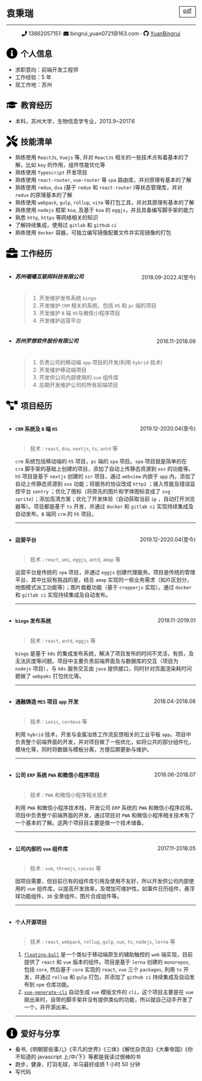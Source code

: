<div style="display: flex; justify-content: space-between;">
  <span style="font-size: 24px; font-weight: 600">袁秉瑞</span>
  <span style="border: 1px solid #000; padding: 2px 10px; height: 24px"><a href="yuanbingrui.pdf">pdf</a></span>
</div>

---

<center>
  <div style="display: flex; justify-content: center;">
    <div style="display: flex;align-items:center;">
      <img src="assets/phone-solid.svg" width="14px" style="padding-right: 4px">
      <span>13862057151</span>
    </div>
    ·
    <div style="display: flex;align-items:center;padding: 0 4px">
      <img src="assets/envelope-solid.svg" width="14px" style="padding-right: 4px">
      bingrui_yuan0721@163.com
    </div>
    ·
    <div style="display: flex;align-items:center;padding-left: 4px;">
      <img src="assets/github-brands.svg" width="14px" style="padding-right: 4px">
      <a href="https://github.com/YuanBingrui">YuanBingrui</a>
    </div>
  </div>
</center>

## <div style="display: flex;align-items:center;"><img src="assets/info-circle-solid.svg" width="30px" style="padding-right: 8px"> 个人信息 </div>

- 求职意向：前端开发工程师
- 工作经验：5 年
- 现工作地：苏州

## <div style="display: flex;align-items:center;"><img src="assets/graduation-cap-solid.svg" width="30px" style="padding-right: 8px"> 教育经历 </div>

- 本科，苏州大学，生物信息学专业，2013.9~2017.6

## <div style="display: flex;align-items:center;"><img src="assets/tools-solid.svg" width="30px" style="padding-right: 8px"> 技能清单 </div>

- 熟练使用 `ReactJs`, `Vuejs` 等, 并对 `ReactJs` 相关的一些技术点有着基本的了解，比如 `key` 的作用，组件性能优化等
- 熟练使用 `Typescript` 开发项目
- 熟练使用 `react-router`, `vue-router` 等 `spa` 路由库，并对原理有基本的了解
- 熟练使用 `redux`, `dva` (基于 `redux` 和 `react-router` )等状态管理库，并对 `redux` 的原理基本的了解
- 熟练使用 `webpack`, `gulp`, `rollup`, `vite` 等打包工具，并对其原理有基本的了解
- 熟练使用 `nodejs` 框架 `koa`, 及基于 `koa` 的 `eggjs`，并且具备编写脚手架的能力
- 熟悉 `http`, `https` 等网络相关的知识
- 了解持续集成，使用过 `gitlab` 和 `github` `ci`
- 熟练使用 `docker` 容器，可独立编写镜像配置文件并实现镜像的打包

## <div style="display: flex;align-items:center;"><img src="assets/briefcase-solid.svg" width="30px" style="padding-right: 8px"> 工作经历 </div>

- <div style="display: flex;justify-content: space-between;align-items:center;">
    <h5>苏州喔噻互联网科技有限公司</h5>
    2018.09-2022.4(至今)
  </div>

  > 1. 开发维护发布系统 `bingo`
  > 2. 开发维护 `CRM` 相关的系统，包括 `H5` 和 `pc` 端的项目
  > 3. 开发维护 `B` 端 `H5`与微信小程序项目
  > 4. 开发维护运营平台

- <div style="display: flex;justify-content: space-between;align-items:center;">
    <h5>苏州罗想软件股份有限公司</h5>
    2016.11-2018.09
  </div>

  > 1. 负责公司的移动端 `app` 项目的开发(利用 `hybrid` 技术)
  > 2. 开发维护移动端项目
  > 3. 开发供公司内部使用的 `vue` 组件库
  > 4. 后期开发维护公司的所有前端项目

## <div style="display: flex;align-items:center;"><img src="assets/project-diagram-solid.svg" width="30px" style="padding-right: 8px"> 项目经历 </div>

- <div style="display: flex;justify-content: space-between;align-items:center;">
    <h4><code>CRM</code> 系统及 <code>B</code> 端 <code>H5</code></h4>
    2019.12-2020.04(至今)
  </div>

  > 技术 : `react`, `dva`, `nextjs`, `ts`, `antd` 等

  `crm` 系统包括移动端的 `h5` 项目，`pc` 端的 `spa` 项目。`spa` 项目就是简单的在 `cra` 脚手架的基础上创建的项目，添加了自动上传静态资源到 `oss` 的功能等。`h5` 项目是基于 `nextjs` 创建的 `ssr` 项目，通过 `webview` 内嵌于 `app` 内，添加了自动上传静态资源到 `oss` 功能；将服务的协议改成 `http2` ；接入性能及错误监控平台 `sentry` ；优化了图标（将原先的图片和字体图标变成了 `svg sprite`）；添加高清方案；优化了开发体验（自动获取当前 `ip` ，自动打开浏览器等）。项目都是基于 `ts` 开发，并通过 `docker` 和 `gitlab ci` 实现持续集成及自动发布。`B` 端同 `crm` 的 `h5` 项目。

  ***

- <div style="display: flex;justify-content: space-between;align-items:center;">
    <h4>运营平台</h4>
    2019.12-2020.04(至今)
  </div>

  > 技术 : `react`, `umi`, `eggjs`, `antd`, `amap` 等

  运营平台是传统的 `spa` 项目，并通过 `eggjs` 创建代理服务。项目是传统的管理平台，其中比较有挑战的是，结合 `amap` 实现的一些业务需求（如片区划分，地图模式派工功能等）；图片裁截功能（基于 `cropperjs` 实现）。通过 `docker` 和 `gitlab ci` 实现持续集成及自动发布。

  ***

- <div style="display: flex;justify-content: space-between;align-items:center;">
    <h4><code>bingo</code> 发布系统</h4>
    2018.11-2019.01
  </div>

  > 技术 : `react`, `antd`, `eggjs` 等

  `bingo` 是基于 `k8s` 的集成发布系统，解决了项目发布的时间不灵活，有损，及无法灰度等问题。项目中主要负责前端界面及与数据库的交互（项目为 `nodejs` 项目），与 `k8s` 服务交互由 `java` 提供接口，同时针对页面渲染耗时问题做了 `webpakc` 打包优化等。

  ***

- <div style="display: flex;justify-content: space-between;align-items:center;">
    <h4>通融铸造 <code>MES</code> 项目 <code>app</code> 开发</h4>
    2018.04-2018.08
  </div>

  > 技术 : `ionic`, `cordova` 等

  利用 `hybrid` 技术，开发与金属冶炼工作流反馈相关的工业平板 `app`。项目中负责整个前端界面的开发，并对项目做了一些优化，如将公共的部分组件化，模块化等，同时将数据与模板分离，方便后期更新与维护。

  ***

- <div style="display: flex;justify-content: space-between;align-items:center;">
    <h4>公司 <code>ERP</code> 系统 <code>PWA</code> 和微信小程序项目</h4>
    2018.06-2018.07
  </div>

  > 技术 : `PWA` 和微信小程序相关技术

  利用 `PWA` 和微信小程序技术栈，开发公司 `ERP` 系统的 `PWA` 和微信小程序应用。项目中负责整个前端界面的开发，通过项目对 `PWA` 和微信小程序相关技术有了一个基本的了解。这两个项目目主要是做一个技术储备。

  ***

- <div style="display: flex;justify-content: space-between;align-items:center;">
    <h4>公司内部的 <code>vue</code> 组件库</h4>
    2017.11-2018.05
  </div>

  > 技术 : `vue`, `threejs`, `canvas` 等

  因项目需要，但目前已有的组件库引用及使用不友好，所以开发供公司内部使用的 `vue` 组件库，以提高开发效率，及增加可维护性。如事件日历组件，悬浮球功能组件，`3D` 全景组件，图片合成组件等。

  ***

- <div style="display: flex;justify-content: space-between;align-items:center;">
    <h4>个人开源项目</h4>
  </div>

  > 技术 : `react`, `webpack`, `rollup`, `gulp`, `vue`, `ts`, `nodejs`, `lerna` 等

  1. [`floating-ball`](https://github.com/YuanBingrui/floating-ball) 是一个类似于移动端原生的辅助触控的 `web` 端实现，目前提供了 `react` 和 `vue` 版本的组件。项目是基于 `lerna` 创建的 `monorepos`, 包括 `core`, 然后基于 `core` 实现的 `react`, `vue` 三个 `packages`, 利用 `ts` 开发，并通过 `rollup` 和 `gulp` 打包，并添加了 `github ci` 持续集成及自动发布到 `npm` 仓库功能。
  2. [`vue-generate-cli`](https://github.com/YuanBingrui/vue-generate-cli) 自动生成 `vue` 模版文件的 `cli`，这个项目主要是在 `vue` 刚出来时，自带的脚手架并没有提供类似的功能，所以就自己动手开发了一个，并开源出来。

  ***

## <div style="display: flex;align-items:center;"><img src="assets/info-circle-solid.svg" width="30px" style="padding-right: 8px"> 爱好与分享 </div>

- 看书,《明朝那些事儿》《平凡的世界》《三体》《解忧杂货店》《大秦帝国》《你不知道的 javascript 上/中/下》等都是我读过很棒的书
- 跑步，健身，打羽毛球，半马最好成绩 1 小时 50 分钟
- 写代码
